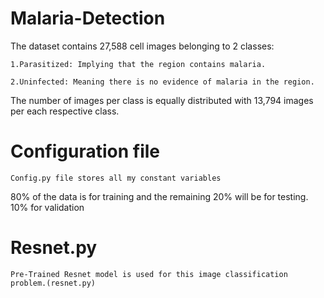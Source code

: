 # Malaria-Detection

The dataset contains 27,588 cell images belonging to 2 classes:
```
1.Parasitized: Implying that the region contains malaria.

2.Uninfected: Meaning there is no evidence of malaria in the region.
```
The number of images per class is equally distributed with 13,794 images per each respective class.

# Configuration file
```
Config.py file stores all my constant variables
```

80% of the data is for training and the remaining 20% will be for testing.
10% for validation 

# Resnet.py
```
Pre-Trained Resnet model is used for this image classification problem.(resnet.py)
```


